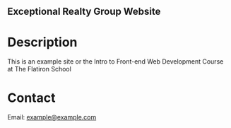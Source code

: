 Exceptional Realty Group Website
---

# Description

This is an example site or the Intro to Front-end Web Development Course at The Flatiron School

# Contact

Email: example@example.com
